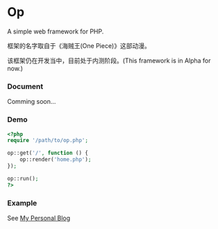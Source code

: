 # Op

A simple web framework for PHP.

框架的名字取自于《海贼王(One Piece)》这部动漫。

该框架仍在开发当中，目前处于内测阶段。(This framework is in Alpha for now.)

### Document

Comming soon...

### Demo

```php
<?php
require '/path/to/op.php';

op::get('/', function () {
    op::render('home.php');
});

op::run();
?>
```

### Example

See [My Personal Blog](https://github.com/belinwu/blog)